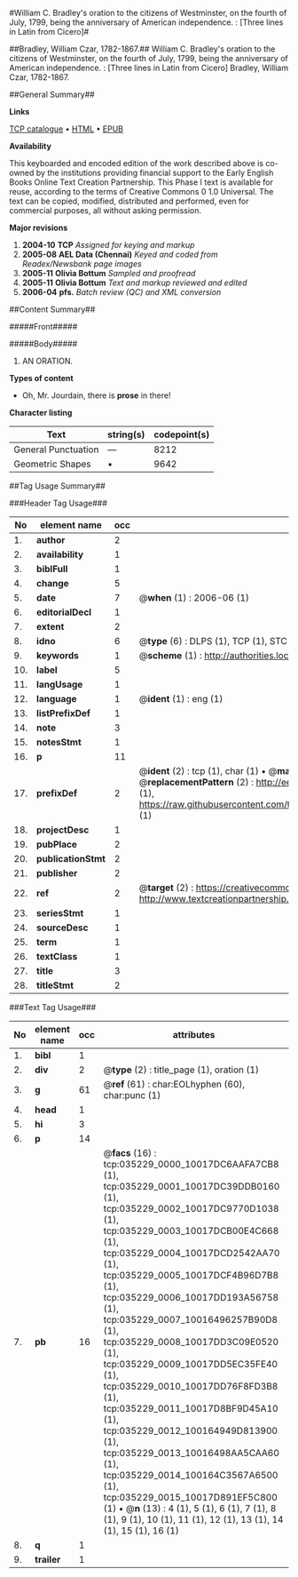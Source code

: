 #William C. Bradley's oration to the citizens of Westminster, on the fourth of July, 1799, being the anniversary of American independence. : [Three lines in Latin from Cicero]#

##Bradley, William Czar, 1782-1867.##
William C. Bradley's oration to the citizens of Westminster, on the fourth of July, 1799, being the anniversary of American independence. : [Three lines in Latin from Cicero]
Bradley, William Czar, 1782-1867.

##General Summary##

**Links**

[TCP catalogue](http://www.ota.ox.ac.uk/tcp/)  • 
[HTML](http://tei.it.ox.ac.uk/tcp/Texts-HTML/free/N26/N26499.html)  • 
[EPUB](http://tei.it.ox.ac.uk/tcp/Texts-EPUB/free/N26/N26499.epub)

**Availability**

This keyboarded and encoded edition of the
	       work described above is co-owned by the institutions
	       providing financial support to the Early English Books
	       Online Text Creation Partnership. This Phase I text is
	       available for reuse, according to the terms of Creative
	       Commons 0 1.0 Universal. The text can be copied,
	       modified, distributed and performed, even for
	       commercial purposes, all without asking permission.

**Major revisions**

1. __2004-10__ __TCP__ *Assigned for keying and markup*
1. __2005-08__ __AEL Data (Chennai)__ *Keyed and coded from Readex/Newsbank page images*
1. __2005-11__ __Olivia Bottum__ *Sampled and proofread*
1. __2005-11__ __Olivia Bottum__ *Text and markup reviewed and edited*
1. __2006-04__ __pfs.__ *Batch review (QC) and XML conversion*

##Content Summary##

#####Front#####

#####Body#####

1. AN ORATION.

**Types of content**

  * Oh, Mr. Jourdain, there is **prose** in there!

**Character listing**


|Text|string(s)|codepoint(s)|
|---|---|---|
|General Punctuation|—|8212|
|Geometric Shapes|▪|9642|

##Tag Usage Summary##

###Header Tag Usage###

|No|element name|occ|attributes|
|---|---|---|---|
|1.|__author__|2||
|2.|__availability__|1||
|3.|__biblFull__|1||
|4.|__change__|5||
|5.|__date__|7| @__when__ (1) : 2006-06 (1)|
|6.|__editorialDecl__|1||
|7.|__extent__|2||
|8.|__idno__|6| @__type__ (6) : DLPS (1), TCP (1), STC (1), NOTIS (1), IMAGE-SET (1), EVANS-CITATION (1)|
|9.|__keywords__|1| @__scheme__ (1) : http://authorities.loc.gov/ (1)|
|10.|__label__|5||
|11.|__langUsage__|1||
|12.|__language__|1| @__ident__ (1) : eng (1)|
|13.|__listPrefixDef__|1||
|14.|__note__|3||
|15.|__notesStmt__|1||
|16.|__p__|11||
|17.|__prefixDef__|2| @__ident__ (2) : tcp (1), char (1)  •  @__matchPattern__ (2) : ([0-9\-]+):([0-9IVX]+) (1), (.+) (1)  •  @__replacementPattern__ (2) : http://eebo.chadwyck.com/downloadtiff?vid=$1&page=$2 (1), https://raw.githubusercontent.com/textcreationpartnership/Texts/master/tcpchars.xml#$1 (1)|
|18.|__projectDesc__|1||
|19.|__pubPlace__|2||
|20.|__publicationStmt__|2||
|21.|__publisher__|2||
|22.|__ref__|2| @__target__ (2) : https://creativecommons.org/publicdomain/zero/1.0/ (1), http://www.textcreationpartnership.org/docs/. (1)|
|23.|__seriesStmt__|1||
|24.|__sourceDesc__|1||
|25.|__term__|1||
|26.|__textClass__|1||
|27.|__title__|3||
|28.|__titleStmt__|2||


###Text Tag Usage###

|No|element name|occ|attributes|
|---|---|---|---|
|1.|__bibl__|1||
|2.|__div__|2| @__type__ (2) : title_page (1), oration (1)|
|3.|__g__|61| @__ref__ (61) : char:EOLhyphen (60), char:punc (1)|
|4.|__head__|1||
|5.|__hi__|3||
|6.|__p__|14||
|7.|__pb__|16| @__facs__ (16) : tcp:035229_0000_10017DC6AAFA7CB8 (1), tcp:035229_0001_10017DC39DDB0160 (1), tcp:035229_0002_10017DC9770D1038 (1), tcp:035229_0003_10017DCB00E4C668 (1), tcp:035229_0004_10017DCD2542AA70 (1), tcp:035229_0005_10017DCF4B96D7B8 (1), tcp:035229_0006_10017DD193A56758 (1), tcp:035229_0007_10016496257B90D8 (1), tcp:035229_0008_10017DD3C09E0520 (1), tcp:035229_0009_10017DD5EC35FE40 (1), tcp:035229_0010_10017DD76F8FD3B8 (1), tcp:035229_0011_10017D8BF9D45A10 (1), tcp:035229_0012_100164949D813900 (1), tcp:035229_0013_10016498AA5CAA60 (1), tcp:035229_0014_100164C3567A6500 (1), tcp:035229_0015_10017D891EF5C800 (1)  •  @__n__ (13) : 4 (1), 5 (1), 6 (1), 7 (1), 8 (1), 9 (1), 10 (1), 11 (1), 12 (1), 13 (1), 14 (1), 15 (1), 16 (1)|
|8.|__q__|1||
|9.|__trailer__|1||
